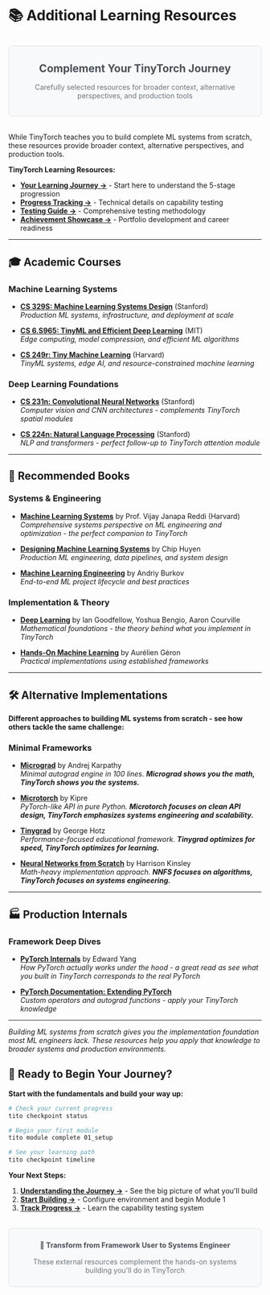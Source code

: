 # 📚 Additional Learning Resources

<div style="background: #f8f9fa; border: 1px solid #dee2e6; padding: 2rem; border-radius: 0.5rem; text-align: center; margin: 2rem 0;">
<h2 style="margin: 0 0 1rem 0; color: #495057;">Complement Your TinyTorch Journey</h2>
<p style="margin: 0; color: #6c757d;">Carefully selected resources for broader context, alternative perspectives, and production tools</p>
</div>

While TinyTorch teaches you to build complete ML systems from scratch, these resources provide broader context, alternative perspectives, and production tools.

**TinyTorch Learning Resources:**
- **[Your Learning Journey →](learning-timeline.html)** - Start here to understand the 5-stage progression
- **[Progress Tracking →](checkpoint-system.html)** - Technical details on capability testing
- **[Testing Guide →](testing-framework.html)** - Comprehensive testing methodology
- **[Achievement Showcase →](leaderboard.html)** - Portfolio development and career readiness

---

## 🎓 Academic Courses

### Machine Learning Systems
- **[CS 329S: Machine Learning Systems Design](https://stanford-cs329s.github.io/)** (Stanford)  
  *Production ML systems, infrastructure, and deployment at scale*

- **[CS 6.S965: TinyML and Efficient Deep Learning](https://hanlab.mit.edu/courses/2024-fall-65940)** (MIT)  
  *Edge computing, model compression, and efficient ML algorithms*

- **[CS 249r: Tiny Machine Learning](https://sites.google.com/g.harvard.edu/tinyml/home)** (Harvard)  
  *TinyML systems, edge AI, and resource-constrained machine learning*

### Deep Learning Foundations
- **[CS 231n: Convolutional Neural Networks](http://cs231n.stanford.edu/)** (Stanford)  
  *Computer vision and CNN architectures - complements TinyTorch spatial modules*

- **[CS 224n: Natural Language Processing](http://web.stanford.edu/class/cs224n/)** (Stanford)  
  *NLP and transformers - perfect follow-up to TinyTorch attention module*

---

## 📖 Recommended Books

### Systems & Engineering
- **[Machine Learning Systems](https://mlsysbook.ai)** by Prof. Vijay Janapa Reddi (Harvard)  
  *Comprehensive systems perspective on ML engineering and optimization - the perfect companion to TinyTorch*

- **[Designing Machine Learning Systems](https://www.oreilly.com/library/view/designing-machine-learning/9781098107956/)** by Chip Huyen  
  *Production ML engineering, data pipelines, and system design*

- **[Machine Learning Engineering](https://www.mlebook.com/wiki/doku.php)** by Andriy Burkov  
  *End-to-end ML project lifecycle and best practices*

### Implementation & Theory
- **[Deep Learning](https://www.deeplearningbook.org/)** by Ian Goodfellow, Yoshua Bengio, Aaron Courville  
  *Mathematical foundations - the theory behind what you implement in TinyTorch*

- **[Hands-On Machine Learning](https://www.oreilly.com/library/view/hands-on-machine-learning/9781098125967/)** by Aurélien Géron  
  *Practical implementations using established frameworks*

---

## 🛠️ Alternative Implementations

**Different approaches to building ML systems from scratch - see how others tackle the same challenge:**

### Minimal Frameworks
- **[Micrograd](https://github.com/karpathy/micrograd)** by Andrej Karpathy  
  *Minimal autograd engine in 100 lines. **Micrograd shows you the math, TinyTorch shows you the systems.***

- **[Microtorch](https://github.com/Kipre/microtorch)** by Kipre  
  *PyTorch-like API in pure Python. **Microtorch focuses on clean API design, TinyTorch emphasizes systems engineering and scalability.***

- **[Tinygrad](https://github.com/geohot/tinygrad)** by George Hotz  
  *Performance-focused educational framework. **Tinygrad optimizes for speed, TinyTorch optimizes for learning.***

- **[Neural Networks from Scratch](https://nnfs.io/)** by Harrison Kinsley  
  *Math-heavy implementation approach. **NNFS focuses on algorithms, TinyTorch focuses on systems engineering.***

---

## 🏭 Production Internals

### Framework Deep Dives
- **[PyTorch Internals](http://blog.ezyang.com/2019/05/pytorch-internals/)** by Edward Yang  
  *How PyTorch actually works under the hood - a great read as see what you built in TinyTorch corresponds to the real PyTorch*

- **[PyTorch Documentation: Extending PyTorch](https://pytorch.org/docs/stable/notes/extending.html)**  
  *Custom operators and autograd functions - apply your TinyTorch knowledge*

---

*Building ML systems from scratch gives you the implementation foundation most ML engineers lack. These resources help you apply that knowledge to broader systems and production environments.*

## 🚀 Ready to Begin Your Journey?

**Start with the fundamentals and build your way up:**

```bash
# Check your current progress
tito checkpoint status

# Begin your first module
tito module complete 01_setup

# See your learning path
tito checkpoint timeline
```

**Your Next Steps:**
1. **[Understanding the Journey →](learning-timeline.html)** - See the big picture of what you'll build
2. **[Start Building →](../chapters/01-setup.html)** - Configure environment and begin Module 1
3. **[Track Progress →](checkpoint-system.html)** - Learn the capability testing system

<div style="background: #f8f9fa; border: 1px solid #dee2e6; padding: 1.5rem; border-radius: 0.5rem; margin: 2rem 0; text-align: center;">
<h4 style="margin: 0 0 1rem 0; color: #495057;">🎯 Transform from Framework User to Systems Engineer</h4>
<p style="margin: 0; color: #6c757d;">These external resources complement the hands-on systems building you'll do in TinyTorch</p>
</div> 